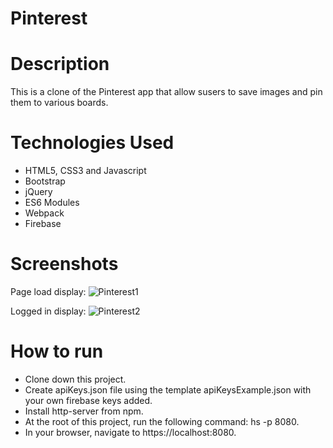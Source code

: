 # Pinterest

# Description

This is a clone of the Pinterest app that allow susers to save images and pin them to various boards.

# Technologies Used

* HTML5, CSS3 and Javascript
* Bootstrap
* jQuery
* ES6 Modules
* Webpack
* Firebase

# Screenshots

Page load display:
![Pinterest1](https://user-images.githubusercontent.com/51214463/68078313-b7fec580-fda1-11e9-998b-76136c82f5af.PNG)




Logged in display:
![Pinterest2](https://user-images.githubusercontent.com/51214463/68078315-bdf4a680-fda1-11e9-8100-d3e6e6fef824.PNG)






# How to run

* Clone down this project.
* Create apiKeys.json file using the template apiKeysExample.json with your own firebase keys added.
* Install http-server from npm.
* At the root of this project, run the following command: hs -p 8080.
* In your browser, navigate to https://localhost:8080.
